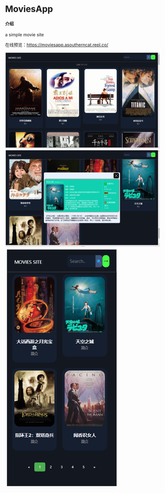 # MoviesApp

#### 介绍
a simple movie site

在线预览：https://moviesapp.asoutherncat.repl.co/

![输入图片说明](preview/index.png) ![输入图片说明](preview/imgCard.png) ![输入图片说明](preview/mobile.png)
